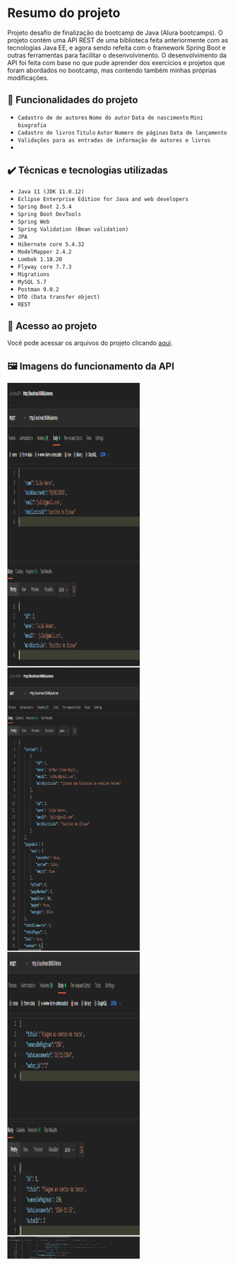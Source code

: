 # Resumo do projeto
Projeto desafio de finalização do bootcamp de Java (Alura bootcamps).
O projeto contém uma API REST de uma biblioteca feita anteriormente com as tecnologias Java EE, e agora sendo refeita com o framework Spring Boot e outras ferramentas para facilitar o desenvolvimento.
O desenvolvimento da API foi feita com base no que pude aprender dos exercícios e projetos que foram abordados no bootcamp, mas contendo também minhas próprias modificações.

## 🔨 Funcionalidades do projeto

- `Cadastro de de autores` `Nome do autor` `Data de nascimento` `Mini biografia`
- `Cadastro de livros` `Titulo` `Autor` `Numero de páginas` `Data de lançamento`
- `Validações para as entradas de informação de autores e livros`
- 
 

## ✔️ Técnicas e tecnologias utilizadas

- ``Java 11 (JDK 11.0.12)``
- ``Eclipse Enterprise Edition for Java and web developers``
- ``Spring Boot 2.5.4``
- ``Spring Boot DevTools ``
- ``Spring Web``
- ``Spring Validation (Bean validation)``
- ``JPA``
- ``Hibernate core 5.4.32``
- ``ModelMapper 2.4.2``
- ``Lombok 1.18.20``
- ``Flyway core 7.7.3``
- ``Migrations``
- ``MySQL 5.7``
- ``Postman 9.0.2``
- ``DTO (Data transfer object)``
- ``REST``

## 📁 Acesso ao projeto
Você pode acessar os arquivos do projeto clicando [aqui](https://github.com/gui-lirasilva/livrariaAPI/tree/master/src/main/java/br/com/alura/livrariaAPI).

## 🖼 Imagens do funcionamento da API

  <img height="640em" width="300" src="https://github.com/gui-lirasilva/livrariaAPI/blob/master/Imagens/POST_autor.png"/>

 <br>

  <img height="640em" width="300" src="https://github.com/gui-lirasilva/livrariaAPI/blob/master/Imagens/GET_autor.png"/>

 <br>

  <img height="640em" width="300" src="https://github.com/gui-lirasilva/livrariaAPI/blob/master/Imagens/POST_livros.png"/>

 <br>

  <img src="https://github.com/gui-lirasilva/livrariaAPI/blob/master/Imagens/GET_livros.png" width="300" height="50"/>

